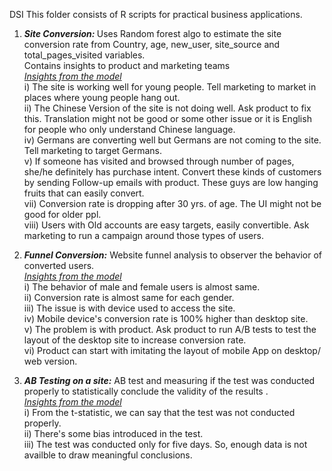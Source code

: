  DSI
This folder consists of R scripts for practical business applications.

1. <b><i>Site Conversion: </b></i> Uses Random forest algo to estimate the site conversion rate from Country, age, new_user, site_source and total_pages_visited variables. <br>Contains insights to product and marketing teams<br>
<i><u>Insights from the model</u></i><br> 
i)  The site is working well for young people. Tell marketing to market in places where young people hang out. <br>
ii) The Chinese Version of the site is not doing well. Ask product to fix this. Translation might not be good or some other issue or it is English for people who only understand Chinese language. <br>
iv)  Germans are converting well but Germans are not coming to the site. Tell marketing to target Germans. <br>
v)  If someone has visited and browsed through number of pages, she/he definitely has purchase intent. Convert these kinds of customers by sending Follow-up emails with product. These guys are low hanging fruits that can easily convert.<br>
vii)  Conversion rate is dropping after 30 yrs. of age. The UI might not be good for older ppl. <br>
viii)  Users with Old accounts are easy targets, easily convertible. Ask marketing to run a campaign around those types of users. <br>



2. <b><i>Funnel Conversion:</b></i> Website funnel analysis to observer the behavior of converted users. <br>
<i><u>Insights from the model</u></i><br> 
i) The behavior of male and female users is almost same.<br>
ii) Conversion rate is almost same for each gender. <br>
iii) The issue is with device used to access the site. <br>
iv) Mobile device's conversion rate is 100% higher than desktop site. <br>
v) The problem is with product. Ask product to run A/B tests to test the layout of the desktop site to increase conversion rate.<br>
vi) Product can start with imitating the layout of mobile App on desktop/ web version. <br>

3. <b><i>AB Testing on a site:</b></i> AB test and measuring if the test was conducted properly to statistically conclude the validity of the results . <br>
<i><u>Insights from the model</u></i><br> 
i) From the t-statistic, we can say that the test was not conducted properly.<br>
ii) There's some bias introduced in the test. <br>
iii) The test was conducted only for five days. So, enough data is not availble to draw meaningful conclusions. <br>


